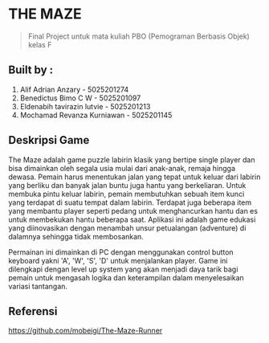 # THE MAZE
> Final Project untuk mata kuliah PBO (Pemograman Berbasis Objek) kelas F

## Built by : 
1. Alif Adrian Anzary - 5025201274
2. Benedictus Bimo C W - 5025201097
3. Eldenabih tavirazin lutvie - 5025201213
4. Mochamad Revanza Kurniawan - 5025201145

## Deskripsi Game
The Maze adalah game puzzle labirin klasik yang bertipe single player dan bisa dimainkan oleh segala usia mulai dari anak-anak, remaja hingga dewasa. Pemain harus menentukan jalan yang tepat untuk keluar dari labirin yang berliku dan banyak jalan buntu juga hantu yang berkeliaran. Untuk membuka pintu keluar labirin, pemain membutuhkan sebuah item kunci yang terdapat di suatu tempat dalam labirin. Terdapat juga beberapa item yang membantu player seperti pedang untuk menghancurkan hantu dan es untuk membekukan hantu beberapa saat. Aplikasi ini adalah game edukasi yang diinovasikan dengan menambah unsur petualangan (adventure) di dalamnya sehingga tidak membosankan.

Permainan ini dimainkan di PC dengan menggunakan control button keyboard yakni 'A', 'W', 'S', 'D' untuk menjalankan player. Game ini dilengkapi dengan level up system yang akan menjadi daya tarik bagi pemain untuk mengasah logika dan keterampilan dalam menyelesaikan variasi tantangan.

## Referensi 
https://github.com/mobeigi/The-Maze-Runner
